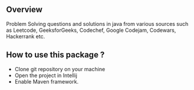 ## Overview

Problem Solving questions and solutions in java from various sources such as Leetcode, GeeksforGeeks, Codechef, Google Codejam, 
Codewars, Hackerrank etc. 

## How to use this package ?
* Clone git repository on your machine
* Open the project in Intellij 
* Enable Maven framework.